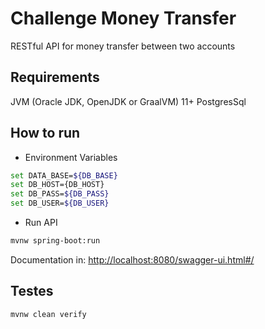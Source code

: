 # Challenge Money Transfer   

RESTful API for money transfer between two accounts

## Requirements

JVM (Oracle JDK, OpenJDK or GraalVM) 11+ 
PostgresSql


## How to run

- Environment Variables 

```bash
set DATA_BASE=${DB_BASE}
set DB_HOST={DB_HOST}
set DB_PASS=${DB_PASS}
set DB_USER=${DB_USER}
```
- Run API

```bash
mvnw spring-boot:run
```


Documentation in: [http://localhost:8080/swagger-ui.html#/](http://localhost:8081/swagger-ui.html#/)


## Testes 

```bash
mvnw clean verify
```

